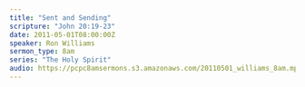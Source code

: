 ```yaml
---
title: "Sent and Sending"
scripture: "John 20:19-23"
date: 2011-05-01T08:00:00Z
speaker: Ron Williams
sermon_type: 8am
series: "The Holy Spirit"
audio: https://pcpc8amsermons.s3.amazonaws.com/20110501_williams_8am.mp3 
---
```



